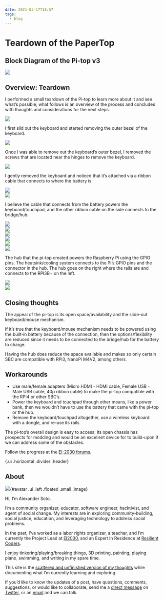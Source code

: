 ```yaml
---
date: 2021-03-17T18:57
tags:
  - blog
---
```


# Teardown of the PaperTop

## Block Diagram of the Pi-top v3

<a href="static/teardown-of-the-papertop/pitop-block-diagram.png" target="_blank" class="ui centered large image">
  <img src="static/teardown-of-the-papertop/pitop-block-diagram.png">
</a>

## Overview: Teardown

I performed a small teardown of the Pi-top to learn more about it and see what’s possible; what follows is an overview of the process and concludes with thoughts and considerations for the next steps.

<a href="static/teardown-of-the-papertop/vlcsnap-2021-03-16-11h22m45s720.png" target="_blank" class="ui centered large image">
  <img src="static/teardown-of-the-papertop/vlcsnap-2021-03-16-11h22m45s720.png">
</a>

I first slid out the keyboard and started removing the outer bezel of the keyboard.

<a href="static/teardown-of-the-papertop/vlcsnap-2021-03-16-11h28m26s871.png" target="_blank" class="ui centered large image">
  <img src="static/teardown-of-the-papertop/vlcsnap-2021-03-16-11h28m26s871.png">
</a>

Once I was able to remove out the keyboard’s outer bezel, I removed the screws that are located near the hinges to remove the keyboard.

<a href="static/teardown-of-the-papertop/vlcsnap-2021-03-16-11h29m42s162.png" target="_blank" class="ui centered large image">
  <img src="static/teardown-of-the-papertop/vlcsnap-2021-03-16-11h29m42s162.png">
</a>

I gently removed the keyboard and noticed that it’s attached via a ribbon cable that connects to where the battery is.

<a href="static/teardown-of-the-papertop/vlcsnap-2021-03-16-11h31m30s778.png" target="_blank" class="ui centered large image">
  <img src="static/teardown-of-the-papertop/vlcsnap-2021-03-16-11h31m30s778.png">
</a>

<br>

<a href="static/teardown-of-the-papertop/vlcsnap-2021-03-16-11h31m51s118.png" target="_blank" class="ui centered large image">
  <img src="static/teardown-of-the-papertop/vlcsnap-2021-03-16-11h31m51s118.png">
</a>

<br>

I believe the cable that connects from the battery powers the keyboard/touchpad, and the other ribbon cable on the side connects to the bridge/hub.

<a href="static/teardown-of-the-papertop/vlcsnap-2021-03-16-11h32m16s499.png" target="_blank" class="ui centered large image">
  <img src="static/teardown-of-the-papertop/vlcsnap-2021-03-16-11h32m16s499.png">
</a>

<br>

<a href="static/teardown-of-the-papertop/Screenshot 2021-03-16 12-11-35.png" target="_blank" class="ui centered large image">
  <img src="static/teardown-of-the-papertop/Screenshot 2021-03-16 12-11-35.png">
</a>

<br>

<a href="static/teardown-of-the-papertop/Screenshot 2021-03-16 12-12-59.png" target="_blank" class="ui centered large image">
  <img src="static/teardown-of-the-papertop/Screenshot 2021-03-16 12-12-59.png">
</a>

<br>

<a href="static/teardown-of-the-papertop/Screenshot 2021-03-16 12-16-28.png" target="_blank" class="ui centered large image">
  <img src="static/teardown-of-the-papertop/Screenshot 2021-03-16 12-16-28.png">
</a>

<br>

<a href="static/teardown-of-the-papertop/Screenshot 2021-03-16 12-24-51.png" target="_blank" class="ui centered large image">
  <img src="static/teardown-of-the-papertop/Screenshot 2021-03-16 12-24-51.png">
</a>

<br>

<a href="static/teardown-of-the-papertop/Screenshot 2021-03-16 12-25-24.png" target="_blank" class="ui centered large image">
  <img src="static/teardown-of-the-papertop/Screenshot 2021-03-16 12-25-24.png">
</a>

<br>


The hub that the pi-top created powers the Raspberry Pi using the GPIO pins. The heatsink/cooling system connects to the Pi’s GPIO pins and the connector in the hub. The hub goes on the right where the rails are and connects to the RPI3B+ on the left.

<a href="static/teardown-of-the-papertop/image-2.jpg" target="_blank" class="ui centered large image">
  <img src="static/teardown-of-the-papertop/image-2.jpg">
</a>

<br>

<a href="static/teardown-of-the-papertop/image.jpg" target="_blank" class="ui centered large image">
  <img src="static/teardown-of-the-papertop/image.jpg">
</a>

<br>

## Closing thoughts

The appeal of the pi-top is its open space/availability and the slide-out keyboard/mouse mechanism.

If it’s true that the keyboard/mouse mechanism needs to be powered using the built-in battery because of the connection, then the options/flexibility are reduced since it needs to be connected to the bridge/hub for the battery to charge.

Having the hub does reduce the space available and makes so only certain SBC are compatible with RPI3, NanoPi M4V2, among others.

## Workarounds

- Use male/female adapters (Micro HDMI - HDMI cable, Female USB - Male USB cable, 40p ribbon cable) to make the pi-top compatible with the RPI4 or other SBC’s.
- Power the keyboard and touchpad through other means, like a power bank, then we wouldn’t have to use the battery that came with the pi-top or the hub.
- Remove the keyboard/touchpad altogether, use a wireless keyboard with a dongle, and re-use its rails.

The pi-top’s overall design is easy to access; its open chassis has prospects for modding and would be an excellent device for to build-upon if we can address some of the obstacles.

Follow the progress at the [EI-2030 forums](https://forum.ei2030.org/t/papertop-laptop/136).

{.ui .horizontal .divider .header}

## About
![](static/profile.jpeg){#avatar .ui .left .floated .small .image}

Hi, I’m Alexander Soto.

I’m a community organizer, educator, software engineer, hacktivist, and agent of social change. My interests are in exploring community-building, social justice, education, and leveraging technology to address social problems.

In the past, I’ve worked as a labor rights organizer, a teacher, and I’m currently the Project Lead at [EI2030](https://ei2030.org/), and an Expert In Residence at [Resilient Coders](https://www.resilientcoders.org/).

I enjoy tinkering/playing/breaking things, 3D printing, painting, playing piano, swimming, and writing in my spare time.

This site is the [scattered and unfinished version of my thoughts](https://alexsoto.dev/impulse.html) while documenting what I’m currently learning and exploring.

If you’d like to know the updates of a post, have questions, comments, suggestions, or would like to collaborate, send me a [direct message](https://twitter.com/messages/compose?recipient_id=4648173315) on [Twitter](https://twitter.com/alexsotodev), or an [email](mailto:contact@alexsoto.dev) and we can talk.

<section id="subscriptionLinks"></section>

<div class="ui section divider"></div>

<section id="socialMediaLinks"></section>

<div class="ui section divider"></div>

<div id="commento"></div>
